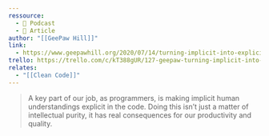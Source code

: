 ```yaml
---
ressource:
  - 🎤 Podcast
  - 📰 Article
author: "[[GeePaw Hill]]"
link:
  - https://www.geepawhill.org/2020/07/14/turning-implicit-into-explicit/
trello: https://trello.com/c/kT388gUR/127-geepaw-turning-implicit-into-explicit
relates:
  - "[[Clean Code]]"
---
```

> A key part of our job, as programmers, is making implicit human understandings explicit in the code. Doing this isn’t just a matter of intellectual purity, it has real consequences for our productivity and quality.